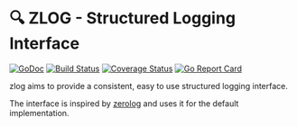# :mag: ZLOG - Structured Logging Interface

[![GoDoc][doc-img]][doc] [![Build Status][ci-img]][ci] [![Coverage Status][cov-img]][cov] [![Go Report Card][report-card-img]][report-card]

zlog aims to provide a consistent, easy to use structured logging interface.

The interface is inspired by [zerolog](https://github.com/rs/zerolog) and uses
it for the default implementation.

[doc-img]: http://img.shields.io/badge/GoDoc-Reference-blue.svg
[doc]: https://godoc.org/github.com/atom-deps/zlog

[ci-img]: https://img.shields.io/travis/atom-deps/zlog/master.svg
[ci]: https://travis-ci.org/uber-go/dig/branches

[cov-img]: https://codecov.io/gh/atom-deps/zlog/branch/master/graph/badge.svg
[cov]: https://codecov.io/gh/atom-deps/zlog/branch/master

[report-card-img]: https://goreportcard.com/badge/github.com/atom-deps/zlog
[report-card]: https://goreportcard.com/report/github.com/atom-deps/zlog
